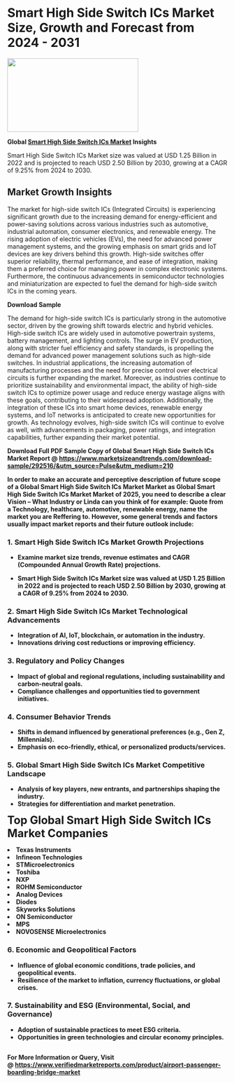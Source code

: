 <H1>Smart High Side Switch ICs Market Size, Growth and Forecast from 2024 - 2031</H1><img class="aligncenter size-medium wp-image-584254" src="https://thirdeyenews.in/wp-content/uploads/2024/09/Global-Market-Research-300x168.jpeg" alt="" width="300" height="168" /><p><strong>Global&nbsp;<a href="https://www.marketsizeandtrends.com/download-sample/292516/&amp;utm_source=Pulse&amp;utm_medium=210">Smart High Side Switch ICs Market</a> Insights</strong></p><p>Smart High Side Switch ICs Market size was valued at USD 1.25 Billion in 2022 and is projected to reach USD 2.50 Billion by 2030, growing at a CAGR of 9.25% from 2024 to 2030.</p><p><h2>Market Growth Insights</h2> <p>The market for high-side switch ICs (Integrated Circuits) is experiencing significant growth due to the increasing demand for energy-efficient and power-saving solutions across various industries such as automotive, industrial automation, consumer electronics, and renewable energy. The rising adoption of electric vehicles (EVs), the need for advanced power management systems, and the growing emphasis on smart grids and IoT devices are key drivers behind this growth. High-side switches offer superior reliability, thermal performance, and ease of integration, making them a preferred choice for managing power in complex electronic systems. Furthermore, the continuous advancements in semiconductor technologies and miniaturization are expected to fuel the demand for high-side switch ICs in the coming years.</p> <p><strong>Download Sample</strong></p> <p>The demand for high-side switch ICs is particularly strong in the automotive sector, driven by the growing shift towards electric and hybrid vehicles. High-side switch ICs are widely used in automotive powertrain systems, battery management, and lighting controls. The surge in EV production, along with stricter fuel efficiency and safety standards, is propelling the demand for advanced power management solutions such as high-side switches. In industrial applications, the increasing automation of manufacturing processes and the need for precise control over electrical circuits is further expanding the market. Moreover, as industries continue to prioritize sustainability and environmental impact, the ability of high-side switch ICs to optimize power usage and reduce energy wastage aligns with these goals, contributing to their widespread adoption. Additionally, the integration of these ICs into smart home devices, renewable energy systems, and IoT networks is anticipated to create new opportunities for growth. As technology evolves, high-side switch ICs will continue to evolve as well, with advancements in packaging, power ratings, and integration capabilities, further expanding their market potential. <p><strong></p><p><span class=""><strong>Download Full PDF Sample Copy of Global Smart High Side Switch ICs Market Report</strong> @ <a href="https://www.marketsizeandtrends.com/download-sample/292516/&amp;utm_source=Pulse&amp;utm_medium=210" target="_blank">https://www.marketsizeandtrends.com/download-sample/292516/&amp;utm_source=Pulse&amp;utm_medium=210</a></span></p><p>In order to make an accurate and perceptive description of future scope of a Global&nbsp;Smart High Side Switch ICs Market Market as Global&nbsp;Smart High Side Switch ICs Market Market of 2025, you need to describe a clear Vision &ndash; What Industry or Linda can you think of for example: Quote from a Technology, healthcare, automotive, renewable energy, name the market you are Reffering to. However, some general trends and factors usually impact market reports and their future outlook include:</p><h3>1.&nbsp;<strong>Smart High Side Switch ICs Market Growth Projections</strong></h3><ul><li>Examine market size trends, revenue estimates and CAGR (Compounded Annual Growth Rate) projections.</li><li><p>Smart High Side Switch ICs Market size was valued at USD 1.25 Billion in 2022 and is projected to reach USD 2.50 Billion by 2030, growing at a CAGR of 9.25% from 2024 to 2030.</p></li></ul><h3>2.&nbsp;<strong>Smart High Side Switch ICs Market Technological Advancements</strong></h3><ul><li>Integration of AI, IoT, blockchain, or automation in the industry.</li><li>Innovations driving cost reductions or improving efficiency.</li></ul><h3>3.&nbsp;<strong>Regulatory and Policy Changes</strong></h3><ul><li>Impact of global and regional regulations, including sustainability and carbon-neutral goals.</li><li>Compliance challenges and opportunities tied to government initiatives.</li></ul><h3>4.&nbsp;<strong>Consumer Behavior Trends</strong></h3><ul><li>Shifts in demand influenced by generational preferences (e.g., Gen Z, Millennials).</li><li>Emphasis on eco-friendly, ethical, or personalized products/services.</li></ul><h3>5.&nbsp;<strong>Global Smart High Side Switch ICs Market Competitive Landscape</strong></h3><ul><li>Analysis of key players, new entrants, and partnerships shaping the industry.</li><li>Strategies for differentiation and market penetration.</li></ul><p data-pm-slice="1 1 []"><span style="color: inherit; font-family: inherit; font-size: 25px;">Top Global Smart High Side Switch ICs Market Companies</span></p><div class="" data-test-id=""><p><li>Texas Instruments</li><li> Infineon Technologies</li><li> STMicroelectronics</li><li> Toshiba</li><li> NXP</li><li> ROHM Semiconductor</li><li> Analog Devices</li><li> Diodes</li><li> Skyworks Solutions</li><li> ON Semiconductor</li><li> MPS</li><li> NOVOSENSE Microelectronics</li></p></div><h3>6.&nbsp;<strong>Economic and Geopolitical Factors</strong></h3><ul><li>Influence of global economic conditions, trade policies, and geopolitical events.</li><li>Resilience of the market to inflation, currency fluctuations, or global crises.</li></ul><h3>7.&nbsp;<strong>Sustainability and ESG (Environmental, Social, and Governance)</strong></h3><ul><li>Adoption of sustainable practices to meet ESG criteria.</li><li>Opportunities in green technologies and circular economy principles.</li></ul><h2><strong style="font-size: 14px;">For More Information or Query, Visit @&nbsp;</strong><a style="background-color: #ffffff; font-size: 14px;" href="https://www.marketsizeandtrends.com/report/smart-high-side-switch-ics-market/" target="_blank">https://www.verifiedmarketreports.com/product/airport-passenger-boarding-bridge-market</a></h2>
